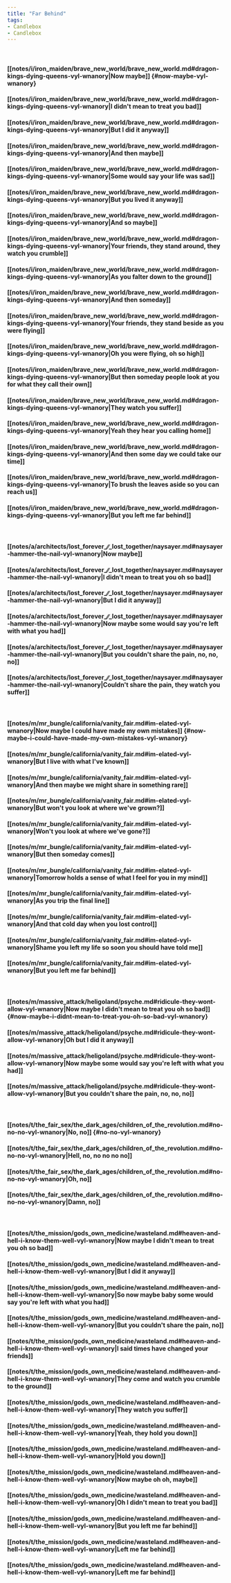 ```yaml
---
title: "Far Behind"
tags:
- Candlebox
- Candlebox
---
```

&nbsp;
#### [[notes/i/iron_maiden/brave_new_world/brave_new_world.md#dragon-kings-dying-queens-vyl-wnanory|Now maybe]] {#now-maybe-vyl-wnanory}
#### [[notes/i/iron_maiden/brave_new_world/brave_new_world.md#dragon-kings-dying-queens-vyl-wnanory|I didn't mean to treat you bad]]
#### [[notes/i/iron_maiden/brave_new_world/brave_new_world.md#dragon-kings-dying-queens-vyl-wnanory|But I did it anyway]]
#### [[notes/i/iron_maiden/brave_new_world/brave_new_world.md#dragon-kings-dying-queens-vyl-wnanory|And then maybe]]
#### [[notes/i/iron_maiden/brave_new_world/brave_new_world.md#dragon-kings-dying-queens-vyl-wnanory|Some would say your life was sad]]
#### [[notes/i/iron_maiden/brave_new_world/brave_new_world.md#dragon-kings-dying-queens-vyl-wnanory|But you lived it anyway]]
#### [[notes/i/iron_maiden/brave_new_world/brave_new_world.md#dragon-kings-dying-queens-vyl-wnanory|And so maybe]]
#### [[notes/i/iron_maiden/brave_new_world/brave_new_world.md#dragon-kings-dying-queens-vyl-wnanory|Your friends, they stand around, they watch you crumble]]
#### [[notes/i/iron_maiden/brave_new_world/brave_new_world.md#dragon-kings-dying-queens-vyl-wnanory|As you falter down to the ground]]
#### [[notes/i/iron_maiden/brave_new_world/brave_new_world.md#dragon-kings-dying-queens-vyl-wnanory|And then someday]]
#### [[notes/i/iron_maiden/brave_new_world/brave_new_world.md#dragon-kings-dying-queens-vyl-wnanory|Your friends, they stand beside as you were flying]]
#### [[notes/i/iron_maiden/brave_new_world/brave_new_world.md#dragon-kings-dying-queens-vyl-wnanory|Oh you were flying, oh so high]]
#### [[notes/i/iron_maiden/brave_new_world/brave_new_world.md#dragon-kings-dying-queens-vyl-wnanory|But then someday people look at you for what they call their own]]
#### [[notes/i/iron_maiden/brave_new_world/brave_new_world.md#dragon-kings-dying-queens-vyl-wnanory|They watch you suffer]]
#### [[notes/i/iron_maiden/brave_new_world/brave_new_world.md#dragon-kings-dying-queens-vyl-wnanory|Yeah they hear you calling home]]
#### [[notes/i/iron_maiden/brave_new_world/brave_new_world.md#dragon-kings-dying-queens-vyl-wnanory|And then some day we could take our time]]
#### [[notes/i/iron_maiden/brave_new_world/brave_new_world.md#dragon-kings-dying-queens-vyl-wnanory|To brush the leaves aside so you can reach us]]
#### [[notes/i/iron_maiden/brave_new_world/brave_new_world.md#dragon-kings-dying-queens-vyl-wnanory|But you left me far behind]]
&nbsp;
#### [[notes/a/architects/lost_forever_∕∕_lost_together/naysayer.md#naysayer-hammer-the-nail-vyl-wnanory|Now maybe]]
#### [[notes/a/architects/lost_forever_∕∕_lost_together/naysayer.md#naysayer-hammer-the-nail-vyl-wnanory|I didn't mean to treat you oh so bad]]
#### [[notes/a/architects/lost_forever_∕∕_lost_together/naysayer.md#naysayer-hammer-the-nail-vyl-wnanory|But I did it anyway]]
#### [[notes/a/architects/lost_forever_∕∕_lost_together/naysayer.md#naysayer-hammer-the-nail-vyl-wnanory|Now maybe some would say you're left with what you had]]
#### [[notes/a/architects/lost_forever_∕∕_lost_together/naysayer.md#naysayer-hammer-the-nail-vyl-wnanory|But you couldn't share the pain, no, no, no]]
#### [[notes/a/architects/lost_forever_∕∕_lost_together/naysayer.md#naysayer-hammer-the-nail-vyl-wnanory|Couldn't share the pain, they watch you suffer]]
&nbsp;
#### [[notes/m/mr_bungle/california/vanity_fair.md#im-elated-vyl-wnanory|Now maybe I could have made my own mistakes]] {#now-maybe-i-could-have-made-my-own-mistakes-vyl-wnanory}
#### [[notes/m/mr_bungle/california/vanity_fair.md#im-elated-vyl-wnanory|But I live with what I've known]]
#### [[notes/m/mr_bungle/california/vanity_fair.md#im-elated-vyl-wnanory|And then maybe we might share in something rare]]
#### [[notes/m/mr_bungle/california/vanity_fair.md#im-elated-vyl-wnanory|But won't you look at where we've grown?]]
#### [[notes/m/mr_bungle/california/vanity_fair.md#im-elated-vyl-wnanory|Won't you look at where we've gone?]]
#### [[notes/m/mr_bungle/california/vanity_fair.md#im-elated-vyl-wnanory|But then someday comes]]
#### [[notes/m/mr_bungle/california/vanity_fair.md#im-elated-vyl-wnanory|Tomorrow holds a sense of what I feel for you in my mind]]
#### [[notes/m/mr_bungle/california/vanity_fair.md#im-elated-vyl-wnanory|As you trip the final line]]
#### [[notes/m/mr_bungle/california/vanity_fair.md#im-elated-vyl-wnanory|And that cold day when you lost control]]
#### [[notes/m/mr_bungle/california/vanity_fair.md#im-elated-vyl-wnanory|Shame you left my life so soon you should have told me]]
#### [[notes/m/mr_bungle/california/vanity_fair.md#im-elated-vyl-wnanory|But you left me far behind]]
&nbsp;
#### [[notes/m/massive_attack/heligoland/psyche.md#ridicule-they-wont-allow-vyl-wnanory|Now maybe I didn't mean to treat you oh so bad]] {#now-maybe-i-didnt-mean-to-treat-you-oh-so-bad-vyl-wnanory}
#### [[notes/m/massive_attack/heligoland/psyche.md#ridicule-they-wont-allow-vyl-wnanory|Oh but I did it anyway]]
#### [[notes/m/massive_attack/heligoland/psyche.md#ridicule-they-wont-allow-vyl-wnanory|Now maybe some would say you're left with what you had]]
#### [[notes/m/massive_attack/heligoland/psyche.md#ridicule-they-wont-allow-vyl-wnanory|But you couldn't share the pain, no, no, no]]
&nbsp;
#### [[notes/t/the_fair_sex/the_dark_ages/children_of_the_revolution.md#no-no-no-vyl-wnanory|No, no]] {#no-no-vyl-wnanory}
#### [[notes/t/the_fair_sex/the_dark_ages/children_of_the_revolution.md#no-no-no-vyl-wnanory|Hell, no, no no no no]]
#### [[notes/t/the_fair_sex/the_dark_ages/children_of_the_revolution.md#no-no-no-vyl-wnanory|Oh, no]]
#### [[notes/t/the_fair_sex/the_dark_ages/children_of_the_revolution.md#no-no-no-vyl-wnanory|Damn, no]]
&nbsp;
#### [[notes/t/the_mission/gods_own_medicine/wasteland.md#heaven-and-hell-i-know-them-well-vyl-wnanory|Now maybe I didn't mean to treat you oh so bad]]
#### [[notes/t/the_mission/gods_own_medicine/wasteland.md#heaven-and-hell-i-know-them-well-vyl-wnanory|But I did it anyway]]
#### [[notes/t/the_mission/gods_own_medicine/wasteland.md#heaven-and-hell-i-know-them-well-vyl-wnanory|So now maybe baby some would say you're left with what you had]]
#### [[notes/t/the_mission/gods_own_medicine/wasteland.md#heaven-and-hell-i-know-them-well-vyl-wnanory|But you couldn't share the pain, no]]
#### [[notes/t/the_mission/gods_own_medicine/wasteland.md#heaven-and-hell-i-know-them-well-vyl-wnanory|I said times have changed your friends]]
#### [[notes/t/the_mission/gods_own_medicine/wasteland.md#heaven-and-hell-i-know-them-well-vyl-wnanory|They come and watch you crumble to the ground]]
#### [[notes/t/the_mission/gods_own_medicine/wasteland.md#heaven-and-hell-i-know-them-well-vyl-wnanory|They watch you suffer]]
#### [[notes/t/the_mission/gods_own_medicine/wasteland.md#heaven-and-hell-i-know-them-well-vyl-wnanory|Yeah, they hold you down]]
#### [[notes/t/the_mission/gods_own_medicine/wasteland.md#heaven-and-hell-i-know-them-well-vyl-wnanory|Hold you down]]
#### [[notes/t/the_mission/gods_own_medicine/wasteland.md#heaven-and-hell-i-know-them-well-vyl-wnanory|Now maybe oh oh, maybe]]
#### [[notes/t/the_mission/gods_own_medicine/wasteland.md#heaven-and-hell-i-know-them-well-vyl-wnanory|Oh I didn't mean to treat you bad]]
#### [[notes/t/the_mission/gods_own_medicine/wasteland.md#heaven-and-hell-i-know-them-well-vyl-wnanory|But you left me far behind]]
#### [[notes/t/the_mission/gods_own_medicine/wasteland.md#heaven-and-hell-i-know-them-well-vyl-wnanory|Left me far behind]]
#### [[notes/t/the_mission/gods_own_medicine/wasteland.md#heaven-and-hell-i-know-them-well-vyl-wnanory|Left me far behind]]
